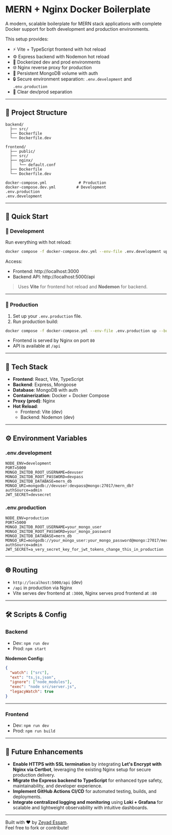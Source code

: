 # MERN + Nginx Docker Boilerplate

A modern, scalable boilerplate for MERN stack applications with complete Docker support for both development and production environments.

This setup provides:

- ⚡ Vite + TypeScript frontend with hot reload
- ⚙️ Express backend with Nodemon hot reload
- 🐳 Dockerized dev and prod environments
- 🌐 Nginx reverse proxy for production
- 🔁 Persistent MongoDB volume with auth
- 🔒 Secure environment separation: `.env.development` and `.env.production`
- 🧩 Clear dev/prod separation

---

## 📁 Project Structure

```plaintext
backend/
  ├── src/
  ├── Dockerfile
  └── Dockerfile.dev

frontend/
  ├── public/
  ├── src/
  ├── nginx/
  │   └── default.conf
  ├── Dockerfile
  └── Dockerfile.dev

docker-compose.yml              # Production
docker-compose.dev.yml         # Development
.env.production
.env.development
```

---

## 🚀 Quick Start

### 🔧 Development

Run everything with hot reload:

```bash
docker compose -f docker-compose.dev.yml --env-file .env.development up --build
```

Access:

- Frontend: http://localhost:3000
- Backend API: http://localhost:5000/api

> Uses **Vite** for frontend hot reload and **Nodemon** for backend.

---

### 🚢 Production

1. Set up your `.env.production` file.
2. Run production build:

```bash
docker compose -f docker-compose.yml --env-file .env.production up --build
```

- Frontend is served by Nginx on port `80`
- API is available at `/api`

---

## 🔨 Tech Stack

- **Frontend**: React, Vite, TypeScript
- **Backend**: Express, Mongoose
- **Database**: MongoDB with auth
- **Containerization**: Docker + Docker Compose
- **Proxy (prod)**: Nginx
- **Hot Reload**:
  - Frontend: Vite (dev)
  - Backend: Nodemon (dev)

---

## ⚙️ Environment Variables

### .env.development

```env
NODE_ENV=development
PORT=5000
MONGO_INITDB_ROOT_USERNAME=devuser
MONGO_INITDB_ROOT_PASSWORD=devpass
MONGO_INITDB_DATABASE=mern_db
MONGO_URI=mongodb://devuser:devpass@mongo:27017/mern_db?authSource=admin
JWT_SECRET=devsecret
```

### .env.production

```env
NODE_ENV=production
PORT=5000
MONGO_INITDB_ROOT_USERNAME=your_mongo_user
MONGO_INITDB_ROOT_PASSWORD=your_mongo_password
MONGO_INITDB_DATABASE=mern_db
MONGO_URI=mongodb://your_mongo_user:your_mongo_password@mongo:27017/mern_db?authSource=admin
JWT_SECRET=a_very_secret_key_for_jwt_tokens_change_this_in_production
```

---

## 🌐 Routing

- `http://localhost:5000/api` (dev)
- `/api` in production via Nginx
- Vite serves dev frontend at `:3000`, Nginx serves prod frontend at `:80`

---

## 🛠 Scripts & Config

### Backend

- Dev: `npm run dev`
- Prod: `npm start`

**Nodemon Config:**

```json
{
  "watch": ["src"],
  "ext": "ts,js,json",
  "ignore": ["node_modules"],
  "exec": "node src/server.js",
  "legacyWatch": true
}
```

---

### Frontend

- Dev: `npm run dev`
- Prod: `npm run build`

---

## 🚀 Future Enhancements

- **Enable HTTPS with SSL termination** by integrating **Let's Encrypt with Nginx via Certbot**, leveraging the existing Nginx setup for secure production delivery.
- **Migrate the Express backend to TypeScript** for enhanced type safety, maintainability, and developer experience.
- **Implement GitHub Actions CI/CD** for automated testing, builds, and deployments.
- **Integrate centralized logging and monitoring** using **Loki + Grafana** for scalable and lightweight observability with intuitive dashboards.

---

Built with ❤️ by [Zeyad Essam](https://github.com/zeyad-essam-16).  
Feel free to fork or contribute!
